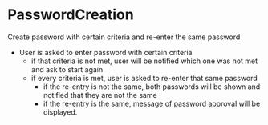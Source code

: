 # PasswordCreation
Create password with certain criteria and re-enter the same password
- User is asked to enter password with certain criteria
  - if that criteria is not met, user will be notified which one was not met and ask to start again
  - if every criteria is met, user is asked to re-enter that same password
    - if the re-entry is not the same, both passwords will be shown and notified that they are not the same
    - if the re-entry is the same, message of password approval will be displayed.
